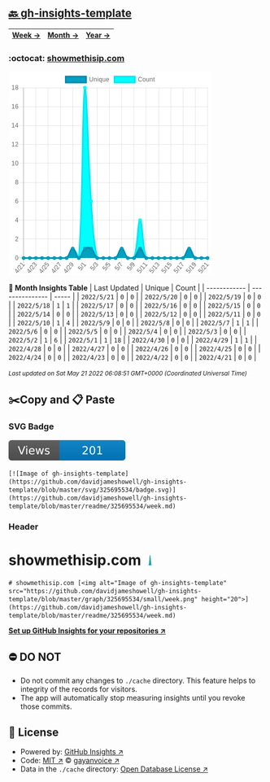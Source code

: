## [🔙 gh-insights-template](https://github.com/davidjameshowell/gh-insights-template)
| [**Week →**](https://github.com/davidjameshowell/gh-insights-template/blob/master/readme/325695534/week.md) | [**Month →**](https://github.com/davidjameshowell/gh-insights-template/blob/master/readme/325695534/month.md) | [**Year →**](https://github.com/davidjameshowell/gh-insights-template/blob/master/readme/325695534/year.md) |
 | ------------ | --------------- | ----- |

### :octocat: [showmethisip.com](https://github.com/davidjameshowell/showmethisip.com)
![Image of gh-insights-template](https://github.com/davidjameshowell/gh-insights-template/blob/master/graph/325695534/large/month.png)

**:calendar: Month Insights Table**
| Last Updated | Unique | Count |
 | ------------ | --------------- | ----- |
 | `2022/5/21` |  `0` | `0` |
 | `2022/5/20` |  `0` | `0` |
 | `2022/5/19` |  `0` | `0` |
 | `2022/5/18` |  `1` | `1` |
 | `2022/5/17` |  `0` | `0` |
 | `2022/5/16` |  `0` | `0` |
 | `2022/5/15` |  `0` | `0` |
 | `2022/5/14` |  `0` | `0` |
 | `2022/5/13` |  `0` | `0` |
 | `2022/5/12` |  `0` | `0` |
 | `2022/5/11` |  `0` | `0` |
 | `2022/5/10` |  `1` | `4` |
 | `2022/5/9` |  `0` | `0` |
 | `2022/5/8` |  `0` | `0` |
 | `2022/5/7` |  `1` | `1` |
 | `2022/5/6` |  `0` | `0` |
 | `2022/5/5` |  `0` | `0` |
 | `2022/5/4` |  `0` | `0` |
 | `2022/5/3` |  `0` | `0` |
 | `2022/5/2` |  `1` | `6` |
 | `2022/5/1` |  `1` | `18` |
 | `2022/4/30` |  `0` | `0` |
 | `2022/4/29` |  `1` | `1` |
 | `2022/4/28` |  `0` | `0` |
 | `2022/4/27` |  `0` | `0` |
 | `2022/4/26` |  `0` | `0` |
 | `2022/4/25` |  `0` | `0` |
 | `2022/4/24` |  `0` | `0` |
 | `2022/4/23` |  `0` | `0` |
 | `2022/4/22` |  `0` | `0` |
 | `2022/4/21` |  `0` | `0` |

<small><i>Last updated on Sat May 21 2022 06:08:51 GMT+0000 (Coordinated Universal Time)</i></small>

## ✂️Copy and 📋 Paste
### SVG Badge
[![Image of gh-insights-template](https://github.com/davidjameshowell/gh-insights-template/blob/master/svg/325695534/badge.svg)](https://github.com/davidjameshowell/gh-insights-template/blob/master/readme/325695534/week.md)
```readme
[![Image of gh-insights-template](https://github.com/davidjameshowell/gh-insights-template/blob/master/svg/325695534/badge.svg)](https://github.com/davidjameshowell/gh-insights-template/blob/master/readme/325695534/week.md)
```
### Header
# showmethisip.com [<img alt="Image of gh-insights-template" src="https://github.com/davidjameshowell/gh-insights-template/blob/master/graph/325695534/small/week.png" height="20">](https://github.com/davidjameshowell/gh-insights-template/blob/master/readme/325695534/week.md)
```readme
# showmethisip.com [<img alt="Image of gh-insights-template" src="https://github.com/davidjameshowell/gh-insights-template/blob/master/graph/325695534/small/week.png" height="20">](https://github.com/davidjameshowell/gh-insights-template/blob/master/readme/325695534/week.md)
```
[**Set up GitHub Insights for your repositories ↗️**](https://github.com/gayanvoice/github-insights)
## ⛔ DO NOT
- Do not commit any changes to `./cache` directory. This feature helps to integrity of the records for visitors.
- The app will automatically stop measuring insights until you revoke those commits.
## 📄 License
- Powered by: [GitHub Insights ↗️](https://github.com/gayanvoice/github-insights)
- Code: [MIT ↗️](./LICENSE) © [gayanvoice ↗️](https://github.com/gayanvoice)
- Data in the `./cache` directory: [Open Database License ↗️](https://opendatacommons.org/licenses/odbl/1-0/)